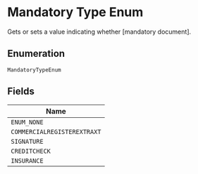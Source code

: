 
# Mandatory Type Enum

Gets or sets a value indicating whether [mandatory document].

## Enumeration

`MandatoryTypeEnum`

## Fields

| Name |
|  --- |
| `ENUM_NONE` |
| `COMMERCIALREGISTEREXTRAXT` |
| `SIGNATURE` |
| `CREDITCHECK` |
| `INSURANCE` |

